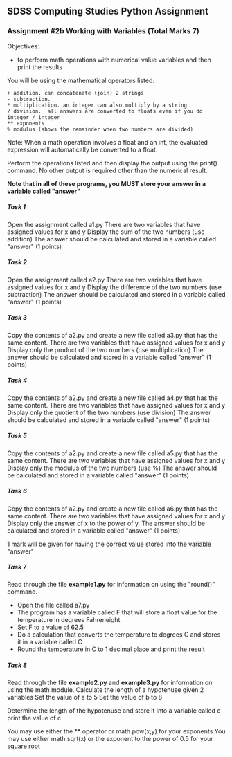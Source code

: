 ## SDSS Computing Studies Python Assignment
### Assignment #2b Working with Variables (Total Marks 7)

Objectives:
* to perform math operations with numerical value variables and then print the results

You will be using the mathematical operators listed:
```
+ addition. can concatenate (join) 2 strings
- subtraction. 
* multiplication. an integer can also multiply by a string
/ division.  all answers are converted to floats even if you do integer / integer
** exponents
% modulus (shows the remainder when two numbers are divided)
```

Note:  When a math operation involves a float and an int, the evaluated expression will automatically be converted to a float.

Perform the operations listed and then display the output using the print() command.  No other output is required other than the numerical result.

**Note that in all of these programs, you MUST store your answer in a variable called "answer"**

##### Task 1
Open the assignment called a1.py
There are two variables that have assigned values for x and y
Display the sum of the two numbers (use addition)
The answer should be calculated and stored in a variable called "answer"
(1 points) 

##### Task 2
Open the assignment called a2.py
There are two variables that have assigned values for x and y
Display the difference of the two numbers (use subtraction)
The answer should be calculated and stored in a variable called "answer"
(1 points) 

##### Task 3
Copy the contents of a2.py and create a new file called a3.py that has the same content.
There are two variables that have assigned values for x and y
Display only the product of the two numbers (use multiplication)
The answer should be calculated and stored in a variable called "answer"
(1 points) 

##### Task 4
Copy the contents of a2.py and create a new file called a4.py that has the same content.
There are two variables that have assigned values for x and y
Display only the quotient of the two numbers (use division)
The answer should be calculated and stored in a variable called "answer"
(1 points) 

##### Task 5
Copy the contents of a2.py and create a new file called a5.py that has the same content.
There are two variables that have assigned values for x and y
Display only the modulus of the two numbers (use %)
The answer should be calculated and stored in a variable called "answer"
(1 points) 

##### Task 6
Copy the contents of a2.py and create a new file called a6.py that has the same content.
There are two variables that have assigned values for x and y
Display only the answer of x to the power of y.
The answer should be calculated and stored in a variable called "answer"
(1 points) 

1 mark will be given for having the correct value stored into the variable "answer"

##### Task 7
Read through the file **example1.py** for information on using the "round()" command.
* Open the file called a7.py
* The program has a variable called F that will store a float value for the temperature in degrees Fahreneight
* Set F to a value of 62.5
* Do a calculation that converts the temperature to degrees C and stores it in a variable called C
* Round the temperature in C to 1 decimal place and print the result

##### Task 8
Read through the file **example2.py** and **example3.py** for information on using the math module.
Calculate the length of a hypotenuse given 2 variables
Set the value of a to 5
Set the value of b to 8

Determine the length of the hypotenuse and store it into a variable called c
print the value of c

You may use either the ** operator or math.pow(x,y) for your exponents
You may use either math.sqrt(x) or the exponent to the power of 0.5 for your square root
